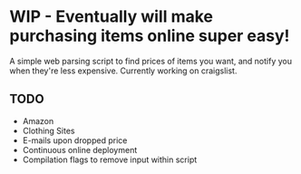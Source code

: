 # WIP - Eventually will make purchasing items online super easy!

A simple web parsing script to find prices of items you want, and notify you when they're less expensive. Currently working on craigslist.

## TODO
* Amazon
* Clothing Sites
* E-mails upon dropped price
* Continuous online deployment
* Compilation flags to remove input within script